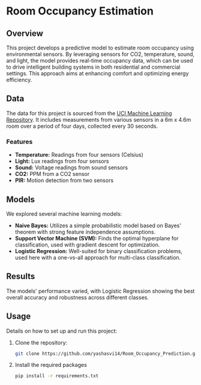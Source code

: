 # Room Occupancy Estimation

## Overview
This project develops a predictive model to estimate room occupancy using environmental sensors. By leveraging sensors for CO2, temperature, sound, and light, the model provides real-time occupancy data, which can be used to drive intelligent building systems in both residential and commercial settings. This approach aims at enhancing comfort and optimizing energy efficiency.

## Data
The data for this project is sourced from the [UCI Machine Learning Repository](https://archive.ics.uci.edu/dataset/864/room+occupancy+estimation). It includes measurements from various sensors in a 6m x 4.6m room over a period of four days, collected every 30 seconds.

### Features
- **Temperature:** Readings from four sensors (Celsius)
- **Light:** Lux readings from four sensors
- **Sound:** Voltage readings from sound sensors
- **CO2:** PPM from a CO2 sensor
- **PIR:** Motion detection from two sensors

## Models
We explored several machine learning models:
- **Naive Bayes:** Utilizes a simple probabilistic model based on Bayes' theorem with strong feature independence assumptions.
- **Support Vector Machine (SVM):** Finds the optimal hyperplane for classification, used with gradient descent for optimization.
- **Logistic Regression:** Well-suited for binary classification problems, used here with a one-vs-all approach for multi-class classification.

## Results
The models' performance varied, with Logistic Regression showing the best overall accuracy and robustness across different classes.

## Usage
Details on how to set up and run this project:

1. Clone the repository:
   ```bash
   git clone https://github.com/yashasvi14/Room_Occupancy_Prediction.git
   ```
2. Install the required packages
   ```bash
   pip install -r requirements.txt
   ```


